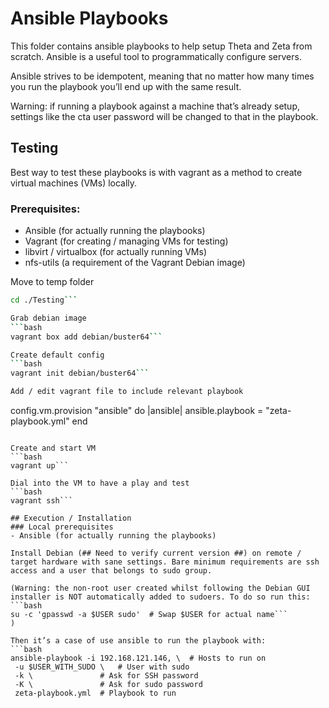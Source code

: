 # Ansible Playbooks

This folder contains ansible playbooks to help setup Theta and Zeta from scratch. Ansible is a useful tool to programmatically configure servers.

Ansible strives to be idempotent, meaning that no matter how many times you run the playbook you’ll end up with the same result.

Warning: if running a playbook against a machine that’s already setup, settings like the cta user password will be changed to that in the playbook.

## Testing
Best way to test these playbooks is with vagrant as a method to create virtual machines (VMs) locally.

### Prerequisites:
- Ansible (for actually running the playbooks)
- Vagrant (for creating / managing VMs for testing)
- libvirt / virtualbox (for actually running VMs)
- nfs-utils (a requirement of the Vagrant Debian image)

Move to temp folder
```bash
cd ./Testing```

Grab debian image
```bash
vagrant box add debian/buster64```

Create default config
```bash
vagrant init debian/buster64```

Add / edit vagrant file to include relevant playbook
```
config.vm.provision "ansible" do |ansible|
        ansible.playbook = "zeta-playbook.yml"
    end
```

Create and start VM
```bash
vagrant up```

Dial into the VM to have a play and test
```bash
vagrant ssh```

## Execution / Installation
### Local prerequisites
- Ansible (for actually running the playbooks)

Install Debian (## Need to verify current version ##) on remote / target hardware with sane settings. Bare minimum requirements are ssh access and a user that belongs to sudo group.

(Warning: the non-root user created whilst following the Debian GUI installer is NOT automatically added to sudoers. To do so run this:
```bash
su -c 'gpasswd -a $USER sudo'  # Swap $USER for actual name```
)

Then it’s a case of use ansible to run the playbook with:
```bash
ansible-playbook -i 192.168.121.146, \  # Hosts to run on
 -u $USER_WITH_SUDO \   # User with sudo
 -k \               # Ask for SSH password
 -K \               # Ask for sudo password
 zeta-playbook.yml  # Playbook to run
```